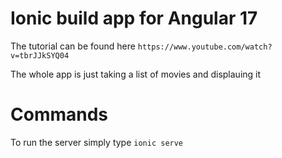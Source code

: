 # Ionic build app for Angular 17
The tutorial can be found here
`https://www.youtube.com/watch?v=tbrJJkSYQ04`

The whole app is just taking a list of movies and displauing it


# Commands
To run the server simply type
`ionic serve`


